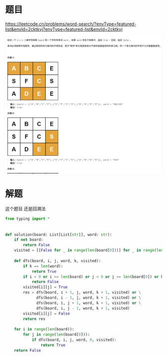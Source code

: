 # 题目

https://leetcode.cn/problems/word-search/?envType=featured-list&envId=2cktkvj?envType=featured-list&envId=2cktkvj

![](attachments/Pasted%20image%2020240306222446.png)

# 解题


这个题目 还是回溯法 


```python
from typing import *


def solution(board: List[List[str]], word: str):
    if not board:
        return False
    visited = [[False for _ in range(len(board[0]))] for _ in range(len(board))]

    def dfs(board, i, j, word, k, visited):
        if k == len(word):
            return True
        if i < 0 or i >= len(board) or j < 0 or j >= len(board[0]) or board[i][j] != word[k] or visited[i][j]:
            return False
        visited[i][j] = True
        res = dfs(board, i + 1, j, word, k + 1, visited) or \
              dfs(board, i - 1, j, word, k + 1, visited) or \
              dfs(board, i, j + 1, word, k + 1, visited) or \
              dfs(board, i, j - 1, word, k + 1, visited)
        visited[i][j] = False
        return res

    for i in range(len(board)):
        for j in range(len(board[0])):
            if dfs(board, i, j, word, 0, visited):
                return True
    return False

```
